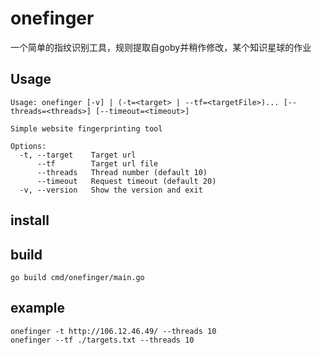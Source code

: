 # onefinger
一个简单的指纹识别工具，规则提取自goby并稍作修改，某个知识星球的作业
## Usage
```
Usage: onefinger [-v] | (-t=<target> | --tf=<targetFile>)... [--threads=<threads>] [--timeout=<timeout>]

Simple website fingerprinting tool

Options:
  -t, --target    Target url
      --tf        Target url file
      --threads   Thread number (default 10)
      --timeout   Request timeout (default 20)
  -v, --version   Show the version and exit
```
## install

## build
```
go build cmd/onefinger/main.go
```
## example
```
onefinger -t http://106.12.46.49/ --threads 10
onefinger --tf ./targets.txt --threads 10
```